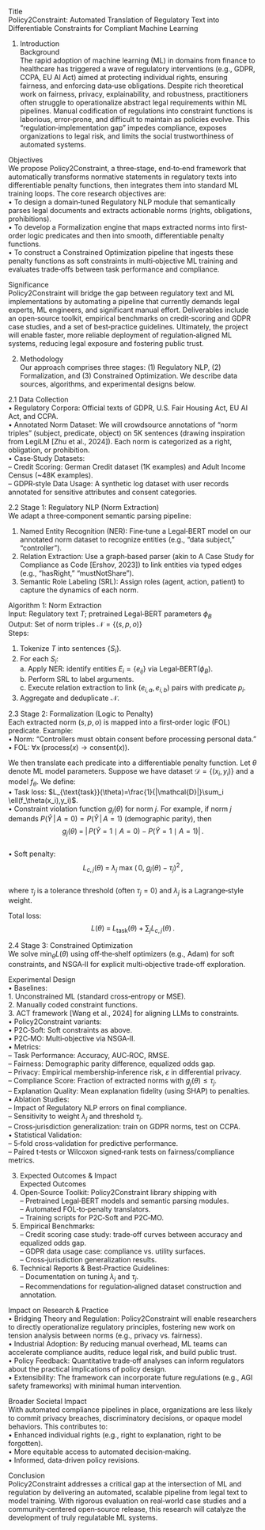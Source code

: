 Title  
Policy2Constraint: Automated Translation of Regulatory Text into Differentiable Constraints for Compliant Machine Learning  

1. Introduction  
Background  
The rapid adoption of machine learning (ML) in domains from finance to healthcare has triggered a wave of regulatory interventions (e.g., GDPR, CCPA, EU AI Act) aimed at protecting individual rights, ensuring fairness, and enforcing data‐use obligations. Despite rich theoretical work on fairness, privacy, explainability, and robustness, practitioners often struggle to operationalize abstract legal requirements within ML pipelines. Manual codification of regulations into constraint functions is laborious, error‐prone, and difficult to maintain as policies evolve. This “regulation‐implementation gap” impedes compliance, exposes organizations to legal risk, and limits the social trustworthiness of automated systems.  

Objectives  
We propose Policy2Constraint, a three‐stage, end‐to‐end framework that automatically transforms normative statements in regulatory texts into differentiable penalty functions, then integrates them into standard ML training loops. The core research objectives are:  
  • To design a domain‐tuned Regulatory NLP module that semantically parses legal documents and extracts actionable norms (rights, obligations, prohibitions).  
  • To develop a Formalization engine that maps extracted norms into first‐order logic predicates and then into smooth, differentiable penalty functions.  
  • To construct a Constrained Optimization pipeline that ingests these penalty functions as soft constraints in multi‐objective ML training and evaluates trade‐offs between task performance and compliance.  

Significance  
Policy2Constraint will bridge the gap between regulatory text and ML implementations by automating a pipeline that currently demands legal experts, ML engineers, and significant manual effort. Deliverables include an open‐source toolkit, empirical benchmarks on credit‐scoring and GDPR case studies, and a set of best‐practice guidelines. Ultimately, the project will enable faster, more reliable deployment of regulation‐aligned ML systems, reducing legal exposure and fostering public trust.  

2. Methodology  
Our approach comprises three stages: (1) Regulatory NLP, (2) Formalization, and (3) Constrained Optimization. We describe data sources, algorithms, and experimental designs below.  

2.1 Data Collection  
  • Regulatory Corpora: Official texts of GDPR, U.S. Fair Housing Act, EU AI Act, and CCPA.  
  • Annotated Norm Dataset: We will crowdsource annotations of “norm triples” (subject, predicate, object) on 5K sentences (drawing inspiration from LegiLM [Zhu et al., 2024]). Each norm is categorized as a right, obligation, or prohibition.  
  • Case‐Study Datasets:  
    – Credit Scoring: German Credit dataset (1K examples) and Adult Income Census (~48K examples).  
    – GDPR‐style Data Usage: A synthetic log dataset with user records annotated for sensitive attributes and consent categories.  

2.2 Stage 1: Regulatory NLP (Norm Extraction)  
We adapt a three‐component semantic parsing pipeline:  
  1. Named Entity Recognition (NER): Fine‐tune a Legal‐BERT model on our annotated norm dataset to recognize entities (e.g., “data subject,” “controller”).  
  2. Relation Extraction: Use a graph‐based parser (akin to A Case Study for Compliance as Code [Ershov, 2023]) to link entities via typed edges (e.g., “hasRight,” “mustNotShare”).  
  3. Semantic Role Labeling (SRL): Assign roles (agent, action, patient) to capture the dynamics of each norm.  

Algorithm 1: Norm Extraction  
Input: Regulatory text $T$; pretrained Legal‐BERT parameters $\phi_{B}$  
Output: Set of norm triples $\mathcal{N} = \{(s,p,o)\}$  
Steps:  
  1. Tokenize $T$ into sentences $\{S_i\}$.  
  2. For each $S_i$:  
     a. Apply NER: identify entities $E_i = \{e_{ij}\}$ via Legal‐BERT($\phi_{B}$).  
     b. Perform SRL to label arguments.  
     c. Execute relation extraction to link $(e_{i,a},e_{i,b})$ pairs with predicate $p_{i}$.  
  3. Aggregate and deduplicate $\mathcal{N}$.  

2.3 Stage 2: Formalization (Logic to Penalty)  
Each extracted norm $(s,p,o)$ is mapped into a first‐order logic (FOL) predicate. Example:  
  • Norm: “Controllers must obtain consent before processing personal data.”  
  • FOL: $\forall x\,( \text{process}(x)\rightarrow \text{consent}(x))$.  

We then translate each predicate into a differentiable penalty function. Let $\theta$ denote ML model parameters. Suppose we have dataset $\mathcal{D}=\{(x_i,y_i)\}$ and a model $f_\theta$. We define:  
  • Task loss: $L_{\text{task}}(\theta)=\frac{1}{|\mathcal{D}|}\sum_i \ell(f_\theta(x_i),y_i)$.  
  • Constraint violation function $g_j(\theta)$ for norm $j$. For example, if norm $j$ demands $P(\hat{Y}\,\vert\,A=0)=P(\hat{Y}\,\vert\,A=1)$ (demographic parity), then  
$$g_j(\theta) \;=\;\bigl|\,P(\hat{Y}=1 \mid A=0)-P(\hat{Y}=1 \mid A=1)\bigr|\,. $$  
  • Soft penalty:  
$$L_{c,j}(\theta) \;=\;\lambda_j\;\max\!\bigl(\,0,\;g_j(\theta)-\tau_j\bigr)^2\,, $$  
where $\tau_j$ is a tolerance threshold (often $\tau_j=0$) and $\lambda_j$ is a Lagrange‐style weight.  

Total loss:  
$$L(\theta)\;=\;L_{\text{task}}(\theta)\;+\;\sum_j L_{c,j}(\theta)\,. $$  

2.4 Stage 3: Constrained Optimization  
We solve $\min_\theta L(\theta)$ using off‐the‐shelf optimizers (e.g., Adam) for soft constraints, and NSGA‐II for explicit multi‐objective trade‐off exploration.  

Experimental Design  
  • Baselines:  
    1. Unconstrained ML (standard cross‐entropy or MSE).  
    2. Manually coded constraint functions.  
    3. ACT framework [Wang et al., 2024] for aligning LLMs to constraints.  
  • Policy2Constraint variants:  
    • P2C‐Soft: Soft constraints as above.  
    • P2C‐MO: Multi‐objective via NSGA‐II.  
  • Metrics:  
    – Task Performance: Accuracy, AUC‐ROC, RMSE.  
    – Fairness: Demographic parity difference, equalized odds gap.  
    – Privacy: Empirical membership‐inference risk, $\varepsilon$ in differential privacy.  
    – Compliance Score: Fraction of extracted norms with $g_j(\theta)\le\tau_j$.  
    – Explanation Quality: Mean explanation fidelity (using SHAP) to penalties.  
  • Ablation Studies:  
    – Impact of Regulatory NLP errors on final compliance.  
    – Sensitivity to weight $\lambda_j$ and threshold $\tau_j$.  
    – Cross‐jurisdiction generalization: train on GDPR norms, test on CCPA.  
  • Statistical Validation:  
    – 5‐fold cross‐validation for predictive performance.  
    – Paired t‐tests or Wilcoxon signed‐rank tests on fairness/compliance metrics.  

3. Expected Outcomes & Impact  
Expected Outcomes  
  1. Open‐Source Toolkit: Policy2Constraint library shipping with  
     – Pretrained Legal‐BERT models and semantic parsing modules.  
     – Automated FOL‐to‐penalty translators.  
     – Training scripts for P2C‐Soft and P2C‐MO.  
  2. Empirical Benchmarks:  
     – Credit scoring case study: trade‐off curves between accuracy and equalized odds gap.  
     – GDPR data usage case: compliance vs. utility surfaces.  
     – Cross‐jurisdiction generalization results.  
  3. Technical Reports & Best‐Practice Guidelines:  
     – Documentation on tuning $\lambda_j$ and $\tau_j$.  
     – Recommendations for regulation‐aligned dataset construction and annotation.  

Impact on Research & Practice  
  • Bridging Theory and Regulation: Policy2Constraint will enable researchers to directly operationalize regulatory principles, fostering new work on tension analysis between norms (e.g., privacy vs. fairness).  
  • Industrial Adoption: By reducing manual overhead, ML teams can accelerate compliance audits, reduce legal risk, and build public trust.  
  • Policy Feedback: Quantitative trade‐off analyses can inform regulators about the practical implications of policy design.  
  • Extensibility: The framework can incorporate future regulations (e.g., AGI safety frameworks) with minimal human intervention.  

Broader Societal Impact  
With automated compliance pipelines in place, organizations are less likely to commit privacy breaches, discriminatory decisions, or opaque model behaviors. This contributes to:  
  • Enhanced individual rights (e.g., right to explanation, right to be forgotten).  
  • More equitable access to automated decision‐making.  
  • Informed, data‐driven policy revisions.  

Conclusion  
Policy2Constraint addresses a critical gap at the intersection of ML and regulation by delivering an automated, scalable pipeline from legal text to model training. With rigorous evaluation on real‐world case studies and a community‐centered open‐source release, this research will catalyze the development of truly regulatable ML systems.